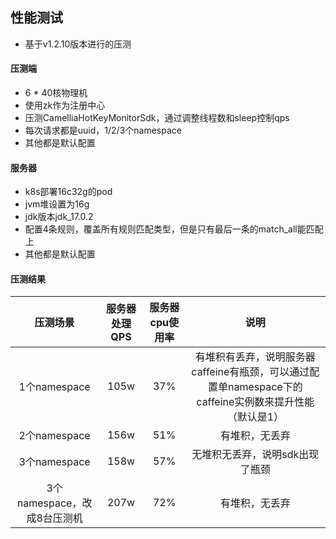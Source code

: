 
## 性能测试

* 基于v1.2.10版本进行的压测

#### 压测端
* 6 * 40核物理机
* 使用zk作为注册中心
* 压测CamelliaHotKeyMonitorSdk，通过调整线程数和sleep控制qps
* 每次请求都是uuid，1/2/3个namespace
* 其他都是默认配置

#### 服务器
* k8s部署16c32g的pod
* jvm堆设置为16g
* jdk版本jdk_17.0.2
* 配置4条规则，覆盖所有规则匹配类型，但是只有最后一条的match_all能匹配上
* 其他都是默认配置


#### 压测结果
|        压测场景         | 服务器处理QPS | 服务器cpu使用率 |                                说明                                | 
|:-------------------:|:--------:|:---------:|:----------------------------------------------------------------:|
|     1个namespace     |   105w   |    37%    | 有堆积有丢弃，说明服务器caffeine有瓶颈，可以通过配置单namespace下的caffeine实例数来提升性能（默认是1） |
|     2个namespace     |   156w   |    51%    |                             有堆积，无丢弃                              |
|     3个namespace     |   158w   |    57%    |                        无堆积无丢弃，说明sdk出现了瓶颈                         |
| 3个namespace，改成8台压测机 |   207w   |    72%    |                             有堆积，无丢弃                              |
